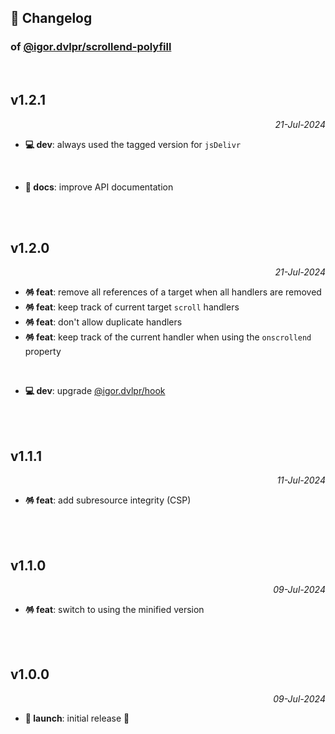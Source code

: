 ## 📒 Changelog

### of [@igor.dvlpr/scrollend-polyfill](https://github.com/igorskyflyer/npm-scrollend-polyfill)

<br>

## v1.2.1

<p align="right"><em>21-Jul-2024</em></p>

- **💻 dev**: always used the tagged version for `jsDelivr`

<br>

- **📜 docs**: improve API documentation

<br>
<br>

## v1.2.0

<p align="right"><em>21-Jul-2024</em></p>

- **🪅 feat**: remove all references of a target when all handlers are removed
- **🪅 feat**: keep track of current target `scroll` handlers
- **🪅 feat**: don't allow duplicate handlers
- **🪅 feat**: keep track of the current handler when using the `onscrollend` property

<br>

- **💻 dev**: upgrade [@igor.dvlpr/hook](https://www.npmjs.com/package/@igor.dvlpr/hook)

<br>
<br>

## v1.1.1

<p align="right"><em>11-Jul-2024</em></p>

- **🪅 feat**: add subresource integrity (CSP)

<br>
<br>

## v1.1.0

<p align="right"><em>09-Jul-2024</em></p>

- **🪅 feat**: switch to using the minified version

<br>
<br>

## v1.0.0

<p align="right"><em>09-Jul-2024</em></p>

- **🚀 launch**: initial release 🎉
